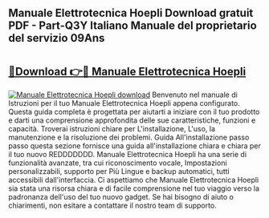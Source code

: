 ## Manuale Elettrotecnica Hoepli Download gratuit PDF - Part-Q3Y Italiano Manuale del proprietario del servizio 09Ans

# <h2><a href="http://dfeqkj1.blite.top/?on=Manuale+Elettrotecnica+Hoepli">🔗Download 👉🔴 Manuale Elettrotecnica Hoepli</a></h2>

[![Manuale Elettrotecnica Hoepli download](https://i.imgur.com/lujVjoI.png)](http://dfeqkj1.blite.top/?on=Manuale+Elettrotecnica+Hoepli)
Benvenuto nel manuale di Istruzioni per il tuo Manuale Elettrotecnica Hoepli appena configurato. Questa guida completa è progettata per aiutarti a iniziare con il tuo prodotto e darti una comprensione approfondita delle sue caratteristiche, funzioni e capacità. Troverai istruzioni chiare per L'installazione, L'uso, la manutenzione e la risoluzione dei problemi. Guida All'installazione passo passo questa sezione fornisce una guida all'installazione chiara e chiara per il tuo nuovo REDDDDDDD. Manuale Elettrotecnica Hoepli ha una serie di funzionalità avanzate, tra cui riconoscimento vocale, Impostazioni personalizzabili, supporto per Più Lingue e backup automatici, tutti accessibili dall'interfaccia. Ci aspettiamo che Manuale Elettrotecnica Hoepli sia stata una risorsa chiara e di facile comprensione nel tuo viaggio verso la padronanza dell'uso del tuo nuovo gadget. Se hai bisogno di aiuto o chiarimenti, non esitare a contattare il nostro team di supporto.
